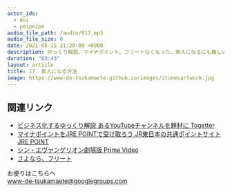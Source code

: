 ```yaml
---
actor_ids:
  - doi
  - peipeipe
audio_file_path: /audio/017.mp3
audio_file_size: 0
date: 2021-08-15 21:20:00 +0900
description: ゆっくり解説、マイナポイント、フリートなくなった、素人になるにも難しいについて話しました。
duration: "63:43"
layout: article
title: 17. 素人になる方法
image: https://www-de-tsukamaete.github.io/images/itunesartwork.jpg
---
```



## 関連リンク
- [ビジネス化するゆっくり解説 あるYouTubeチャンネルを題材に Togetter](https://togetter.com/li/1754186)
- [マイナポイントをJRE POINTで受け取ろう JR東日本の共通ポイントサイト JRE POINT](https://www.jrepoint.jp/information/suica_mynapoint/)
- [シン・エヴァンゲリオン劇場版 Prime Video](https://www.amazon.co.jp/dp/B098T4QYZ3)
- [さよなら、フリート](https://blog.twitter.com/ja_jp/topics/product/2021/goodbye-fleets)

お便りはこちらへ<br/>
www-de-tsukamaete@googlegroups.com
